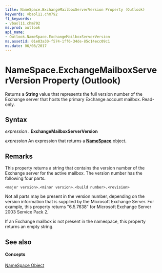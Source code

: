 ```yaml
---
title: NameSpace.ExchangeMailboxServerVersion Property (Outlook)
keywords: vbaol11.chm792
f1_keywords:
- vbaol11.chm792
ms.prod: outlook
api_name:
- Outlook.NameSpace.ExchangeMailboxServerVersion
ms.assetid: 01e83a30-f574-1ff6-34de-85c14ecc09c1
ms.date: 06/08/2017
---
```



# NameSpace.ExchangeMailboxServerVersion Property (Outlook)

Returns a **String** value that represents the full version number of the Exchange server that hosts the primary Exchange account mailbox. Read-only.


## Syntax

 _expression_ . **ExchangeMailboxServerVersion**

 _expression_ An expression that returns a **[NameSpace](namespace-object-outlook.md)** object.


## Remarks

This property returns a string that contains the version number of the Exchange server for the active mailbox. The version number has the following four parts.


```
<major version>.<minor version>.<build number>.<revision>
```

Not all parts may be present in the version number, depending on the version information that is supplied by the Microsoft Exchange Server. For example, this property returns "6.5.7638" for Microsoft Exchange Server 2003 Service Pack 2.

If an Exchange mailbox is not present in the namespace, this property returns an empty string.


## See also


#### Concepts


[NameSpace Object](namespace-object-outlook.md)

